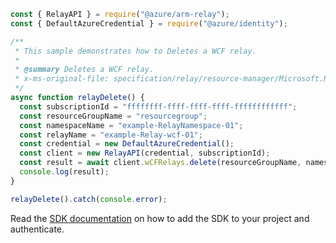 ```javascript
const { RelayAPI } = require("@azure/arm-relay");
const { DefaultAzureCredential } = require("@azure/identity");

/**
 * This sample demonstrates how to Deletes a WCF relay.
 *
 * @summary Deletes a WCF relay.
 * x-ms-original-file: specification/relay/resource-manager/Microsoft.Relay/stable/2017-04-01/examples/Relay/RelayDelete.json
 */
async function relayDelete() {
  const subscriptionId = "ffffffff-ffff-ffff-ffff-ffffffffffff";
  const resourceGroupName = "resourcegroup";
  const namespaceName = "example-RelayNamespace-01";
  const relayName = "example-Relay-wcf-01";
  const credential = new DefaultAzureCredential();
  const client = new RelayAPI(credential, subscriptionId);
  const result = await client.wCFRelays.delete(resourceGroupName, namespaceName, relayName);
  console.log(result);
}

relayDelete().catch(console.error);
```

Read the [SDK documentation](https://github.com/Azure/azure-sdk-for-js/blob/%40azure%2Farm-relay_3.0.1/sdk/relay/arm-relay/README.md) on how to add the SDK to your project and authenticate.
